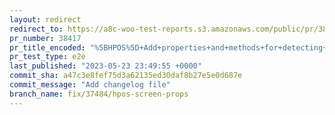 ```yaml
---
layout: redirect
redirect_to: https://a8c-woo-test-reports.s3.amazonaws.com/public/pr/38417/e2e/index.html
pr_number: 38417
pr_title_encoded: "%5BHPOS%5D+Add+properties+and+methods+for+detecting+order+admin+screens+more+easily"
pr_test_type: e2e
last_published: "2023-05-23 23:49:55 +0000"
commit_sha: a47c3e8fef75d3a62135ed30daf8b27e5e0d687e
commit_message: "Add changelog file"
branch_name: fix/37484/hpos-screen-props
---
```

